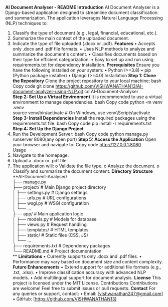 **AI Document Analyser - README**
**Introduction**
AI Document Analyser is a Django-based application designed to streamline document classification and summarization. The application leverages Natural Language Processing (NLP) techniques to:
1.	Classify the type of document (e.g., legal, financial, educational, etc.).
2.	Summarize the main context of the uploaded document.
3.	Indicate the type of file uploaded (.docx or .pdf).
**Features**
•	Accepts only .docx and .pdf file formats.
•	Uses NLP methods to analyze and summarize the document's content.
•	Classifies documents based on their type for efficient categorization.
•	Easy to set up and run using requirements.txt for dependency installation.
**Prerequisites**
Ensure you have the following installed on your system:
•	Python (>=3.8)
•	pip (Python package installer)
•	Django (>=4.0)
Installation
**Step 1: Clone the Repository**
Clone the project repository to your local machine:
bash
Copy code
git clone https://github.com/VISHWANATHAN13/AI-document-analyzer-using-NLP.git
cd AI-Document-Analyser  
**Step 2: Set Up a Virtual Environment**
It is recommended to use a virtual environment to manage dependencies.
bash
Copy code
python -m venv .venv  
source venv/bin/activate   # On Windows, use venv\Scripts\activate  
**Step 3: Install Dependencies**
Install the required packages using the requirements.txt file:
bash
Copy code
pip install -r requirements.txt  
**Step 4: Set Up the Django Project**
1.	Run the Development Server:
bash
Copy code
python manage.py runserver  8080(any open port)
**Step 5: Access the Application**
Open your browser and navigate to:
Copy code
http://127.0.0.1:8080  
Usage
1.	Navigate to the homepage.
2.	Upload a .docx or .pdf file.
3.	The application will:
o	Validate the file type.
o	Analyze the document.
o	Classify and summarize the document content.
**Directory Structure**
**AI-Document-Analyser/  
├── manage.py  
├── project/                # Main Django project directory  
│   ├── settings.py         # Django settings  
│   ├── urls.py             # URL configurations  
│   ├── wsgi.py             # WSGI configuration  
│   └── ...  
├── app/                    # Main application logic  
│   ├── models.py           # Models for database  
│   ├── views.py            # Request handling  
│   ├── templates/          # HTML templates  
│   ├── static/             # Static files (CSS, JS)  
│   └── ...  
├── requirements.txt        # Dependency packages  
└── README.md               # Project documentation  
  **
**Limitations**
•	Currently supports only .docx and .pdf files.
•	Performance may vary based on document size and content complexity.
**Future Enhancements**
•	Extend support for additional file formats (e.g., .txt, .xlsx).
•	Improve classification accuracy with advanced NLP models.
•	Add multilingual support for document analysis.
**License**
This project is licensed under the MIT License.
Contributions
Contributions are welcome! Feel free to submit issues or pull requests.
**Contact**
For any queries or support, contact:
•	Email: [vishwanathan247@gmail.com]
•	GitHub: [https://github.com/VISHWANATHAN13]

